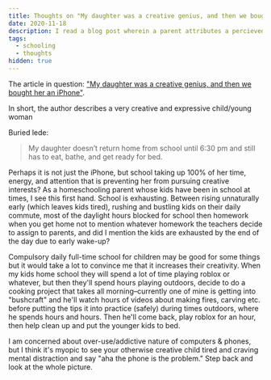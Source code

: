 ```yaml
---
title: Thoughts on "My daughter was a creative genius, and then we bought her an iPhone"
date: 2020-11-18
description: I read a blog post wherein a parent attributes a percieved reduction in creative output from her daughter on iPhone and social media use. Could there be another explanation?
tags:
  - schooling
  - thoughts
hidden: true
---
```


The article in question: ["My daughter was a creative genius, and then we bought her an iPhone"](https://medium.com/modern-parent/my-daughter-was-a-creative-genius-then-we-bought-her-an-iphone-bf617c0b6ca0).

In short, the author describes a very creative and expressive child/young woman 

Buried lede:

> My daughter doesn’t return home from school until 6:30 pm and still has to eat, bathe, and get ready for bed.

Perhaps it is not just the iPhone, but school taking up 100% of her time, energy, and attention that is preventing her from pursuing creative interests? As a homeschooling parent whose kids have been in school at times, I see this first hand. School is exhausting. Between rising unnaturally early (which leaves kids tired), rushing and bustling kids on their daily commute, most of the daylight hours blocked for school then homework when you get home not to mention whatever homework the teachers decide to assign to parents, and did I mention the kids are exhausted by the end of the day due to early wake-up?

Compulsory daily full-time school for children may be good for some things but it would take a lot to convince me that it increases their creativity. When my kids home school they will spend a lot of time playing roblox or whatever, but then they'll spend hours playing outdoors, decide to do a cooking project that takes all morning–currently one of mine is getting into "bushcraft" and he'll watch hours of videos about making fires, carving etc. before putting the tips it into practice (safely) during times outdoors, where he spends hours and hours. Then he'll come back, play roblox for an hour, then help clean up and put the younger kids to bed.

I am concerned about over-use/addictive nature of computers & phones, but I think it's myopic to see your otherwise creative child tired and craving mental distraction and say "aha the phone is the problem." Step back and look at the whole picture. 
